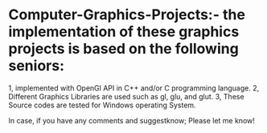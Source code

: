 # Computer-Graphics-Projects:- the implementation of these graphics projects is based on the following seniors: 
1, implemented with OpenGl API in C++ and/or C programming language.
2, Different Graphics Libraries are used such as gl, glu, and glut.
3, These Source codes are tested for Windows operating System.

In case, if you have any comments and suggestknow; Please let me know!
